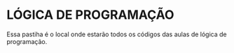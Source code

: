 # LÓGICA DE PROGRAMAÇÃO
Essa pastiha é o local onde estarão todos os códigos das aulas de lógica de programação.

